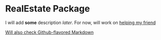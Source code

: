 # RealEstate Package

I will add **some** description *later*. For now, will work on [helping my friend](https://kmoso.uk)

[Will also check Github-flavored Markdown](https://guides.github.com/features/mastering-markdown/)